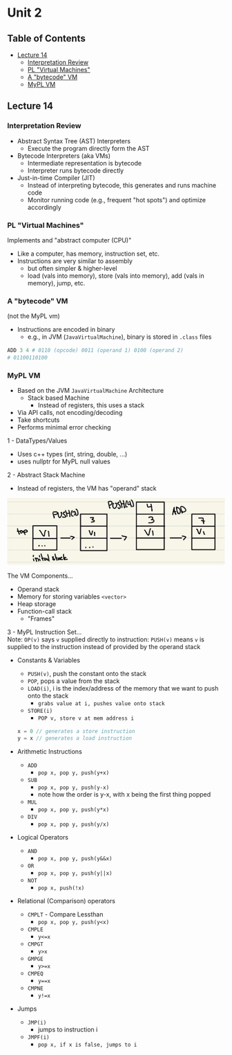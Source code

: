 # Unit 2 <!-- omit in toc -->

## Table of Contents <!-- omit in toc -->

* [Lecture 14](#lecture-14)
  * [Interpretation Review](#interpretation-review)
  * [PL "Virtual Machines"](#pl-virtual-machines)
  * [A "bytecode" VM](#a-bytecode-vm)
  * [MyPL VM](#mypl-vm)

## Lecture 14

### Interpretation Review

* Abstract Syntax Tree (AST) Interpreters
  * Execute the program directly form the AST
* Bytecode Interpreters (aka VMs)
  * Intermediate representation is bytecode
  * Interpreter runs bytecode directly
* Just-in-time Compiler (JIT)
  * Instead of interpreting bytecode, this generates and runs machine code
  * Monitor running code (e.g., frequent "hot spots") and optimize accordingly

### PL "Virtual Machines"

Implements and "abstract computer (CPU)"

* Like a computer, has memory, instruction set, etc.
* Instructions are very similar to assembly
  * but often simpler & higher-level
  * load (vals into memory), store (vals into memory), add (vals in memory), jump, etc.

### A "bytecode" VM

(not the MyPL vm)

* Instructions are encoded in binary
  * e.g., in JVM (`JavaVirtualMachine`), binary is stored in `.class` files

```s
ADD 3 4 # 0110 (opcode) 0011 (operand 1) 0100 (operand 2)
# 01100110100
```

### MyPL VM

* Based on the JVM `JavaVirtualMachine` Architecture
  * Stack based Machine
    * Instead of registers, this uses a stack
* Via API calls, not encoding/decoding
* Take shortcuts
* Performs minimal error checking

1 - DataTypes/Values

* Uses c++ types (int, string, double, ...)
* uses nullptr for MyPL null values

2 - Abstract Stack Machine

* Instead of registers, the VM has "operand" stack

![Abstract Stack Machine Example](images/AbstractStackMachine.png)

The VM Components...

* Operand stack
* Memory for storing variables `<vector>`
* Heap storage
* Function-call stack
  * "Frames"

3 - MyPL Instruction Set...  
Note: `OP(v)` says `v` supplied directly to instruction: `PUSH(v)` means `v` is supplied to the instruction instead of provided by the operand stack

* Constants & Variables
  * `PUSH(v)`, push the constant onto the stack
  * `POP`, pops a value from the stack
  * `LOAD(i)`, i is the index/address of the memory that we want to push onto the stack
    * `grabs value at i, pushes value onto stack`
  * `STORE(i)`
    * `POP v, store v at mem address i`

  ```cpp
  x = 0 // generates a store instruction
  y = x // generates a load instruction
  ```

* Arithmetic Instructions
  * `ADD`
    * `pop x, pop y, push(y+x)`
  * `SUB`
    * `pop x, pop y, push(y-x)`
    * note how the order is y-x, with x being the first thing popped
  * `MUL`
    * `pop x, pop y, push(y*x)`
  * `DIV`
    * `pop x, pop y, push(y/x)`
* Logical Operators
  * `AND`
    * `pop x, pop y, push(y&&x)`
  * `OR`
    * `pop x, pop y, push(y||x)`
  * `NOT`
    * `pop x, push(!x)`
* Relational (Comparison) operators
  * `CMPLT` - Compare Lessthan
    * `pop x, pop y, push(y<x)`
  * `CMPLE`
    * `y<=x`
  * `CMPGT`
    * `y>x`
  * `GMPGE`
    * `y>=x`
  * `CMPEQ`
    * `y==x`
  * `CMPNE`
    * `y!=x`
* Jumps
  * `JMP(i)`
    * jumps to instruction i
  * `JMPF(i)`
    * `pop x, if x is false, jumps to i`
